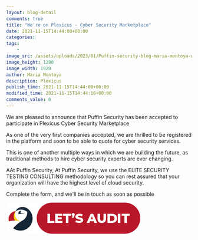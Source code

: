 ```yaml
---
layout: blog-detail
comments: true 
title: "We're on Plexicus - Cyber Security Marketplace"
date: 2021-11-15T14:44:00+00:00
categories:
tags:
    - 
image_src: /assets/uploads/2023/01/Puffin-security-blog-maria-montoya-were-on-plexicus-cyber-security-marketplace.jpeg
image_height: 1280
image_width: 1920
author: Maria Montoya
description: Plexicus
publish_time: 2021-11-15T14:44:00+00:00
modified_time: 2021-11-15T14:44:16+00:00
comments_value: 0
---
```


We are pleased to announce that Puffin Security has been accepted to participate in Plexicus Cyber Security Marketplace

As one of the very first companies accepted, we are thrilled to be registered in the platform and soon to be able to quote for cyber security services. 

This is one of another multiple ways in which we are building the future, as traditional methods to hire cyber security experts are ever changing. 

AAt Puffin Security, At Puffin Security, we use the ELITE SECURITY TESTING CONSULTING methodology so you can rest assured that your organization will have the highest level of cloud security. 

Complete the form, and we'll be in touch as soon as possible

[![Lets Audit Button](/assets/uploads/2023/01/Puffin-security-blog-button-lest-audit-2.jpg 'lets Audit Button')](https://hub.puffinsecurity.com/quote)
